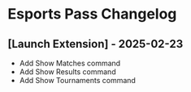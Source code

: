 # Esports Pass Changelog

## [Launch Extension] - 2025-02-23

- Add Show Matches command
- Add Show Results command
- Add Show Tournaments command
